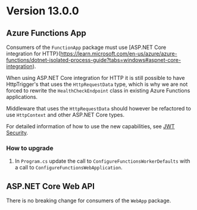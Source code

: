 # Version 13.0.0

## Azure Functions App

Consumers of the `FunctionApp` package must use [ASP.NET Core integration for HTTP}(https://learn.microsoft.com/en-us/azure/azure-functions/dotnet-isolated-process-guide?tabs=windows#aspnet-core-integration).

When using ASP.NET Core integration for HTTP it is still possible to have HttpTrigger's that uses the `HttpRequestData` type, which is why we are not forced to rewrite the `HealthCheckEndpoint` class in existing Azure Functions applications.

Middleware that uses the `HttpRequestData` should however be refactored to use `HttpContext` and other ASP.NET Core types.

For detailed information of how to use the new capabilities, see [JWT Security](../registrations/authorization.md).

### How to upgrade

1) In `Program.cs` update the call to `ConfigureFunctionsWorkerDefaults` with a call to `ConfigureFunctionsWebApplication`.

## ASP.NET Core Web API

There is no breaking change for consumers of the `WebApp` package.
